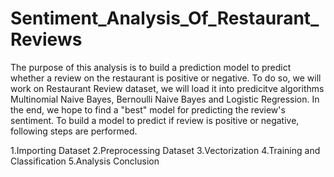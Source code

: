 # Sentiment_Analysis_Of_Restaurant_Reviews
The purpose of this analysis is to build a prediction model to predict whether a review on the restaurant is positive or negative. To do so, we will work on Restaurant Review dataset, we will load it into predicitve algorithms Multinomial Naive Bayes, Bernoulli Naive Bayes and Logistic Regression. In the end, we hope to find a "best" model for predicting the review's sentiment.
To build a model to predict if review is positive or negative, following steps are performed.

1.Importing Dataset
2.Preprocessing Dataset
3.Vectorization
4.Training and Classification
5.Analysis Conclusion
